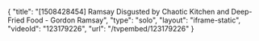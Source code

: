 {
    "title": "[1508428454] Ramsay Disgusted by Chaotic Kitchen and Deep-Fried Food - Gordon Ramsay",
    "type": "solo",
    "layout": "iframe-static",
    "videoId": "123179226",
    "url": "\/tvpembed\/123179226"
}